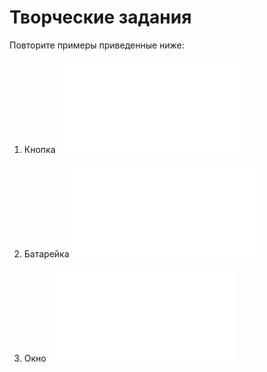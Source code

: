 # Творческие задания
Повторите примеры приведенные ниже:

1. Кнопка
   ![iframe](/examples/button.html)

2. Батарейка
   ![iframe](/examples/battery.html)

3. Окно
   ![iframe](/examples/window.html)
